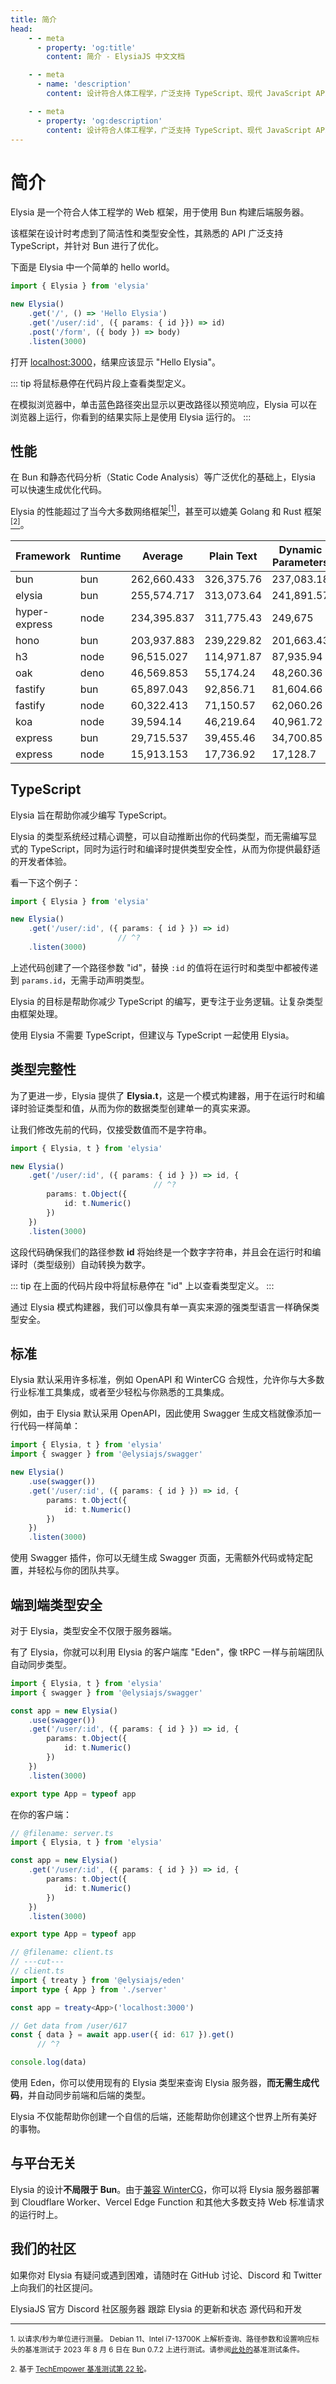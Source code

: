 ```yaml
---
title: 简介
head:
    - - meta
      - property: 'og:title'
        content: 简介 - ElysiaJS 中文文档

    - - meta
      - name: 'description'
        content: 设计符合人体工程学，广泛支持 TypeScript、现代 JavaScript API，并针对 Bun 进行了优化。提供独特的统一类型体验和端到端类型安全，同时保持出色的性能。

    - - meta
      - property: 'og:description'
        content: 设计符合人体工程学，广泛支持 TypeScript、现代 JavaScript API，并针对 Bun 进行了优化。提供独特的统一类型体验和端到端类型安全，同时保持出色的性能。
---
```


<script setup>
import Card from '../components/nearl/card.vue'
import Deck from '../components/nearl/card-deck.vue'
import Playground from '../components/nearl/playground.vue'

import { Elysia } from 'elysia'

const demo1 = new Elysia()
    .get('/', 'Hello Elysia')
    .get('/user/:id', ({ params: { id }}) => id)
    .post('/form', ({ body }) => body)

const demo2 = new Elysia()
    .get('/user/:id', ({ params: { id }}) => id)
    .get('/user/abc', () => 'abc')
</script>

# 简介
Elysia 是一个符合人体工程学的 Web 框架，用于使用 Bun 构建后端服务器。

该框架在设计时考虑到了简洁性和类型安全性，其熟悉的 API 广泛支持 TypeScript，并针对 Bun 进行了优化。

下面是 Elysia 中一个简单的 hello world。

```typescript twoslash
import { Elysia } from 'elysia'

new Elysia()
    .get('/', () => 'Hello Elysia')
    .get('/user/:id', ({ params: { id }}) => id)
    .post('/form', ({ body }) => body)
    .listen(3000)
```

打开 [localhost:3000](http://localhost:3000/)，结果应该显示 "Hello Elysia"。

<Playground 
    :elysia="demo1"
    :alias="{
        '/user/:id': '/user/1'
    }"
    :mock="{
        '/user/:id': {
            GET: '1'
        },
        '/form': {
            POST: JSON.stringify({
                hello: 'Elysia'
            })
        }
    }" 
/>

::: tip
将鼠标悬停在代码片段上查看类型定义。

在模拟浏览器中，单击蓝色路径突出显示以更改路径以预览响应，Elysia 可以在浏览器上运行，你看到的结果实际上是使用 Elysia 运行的。
:::

## 性能

在 Bun 和静态代码分析（Static Code Analysis）等广泛优化的基础上，Elysia 可以快速生成优化代码。

Elysia 的性能超过了当今大多数网络框架<a href="#ref-1"><sup>[1]</sup></a>，甚至可以媲美 Golang 和 Rust 框架<a href="#ref-2"><sup>[2]</sup></a>。

| Framework     | Runtime | Average     | Plain Text | Dynamic Parameters | JSON Body  |
| ------------- | ------- | ----------- | ---------- | ------------------ | ---------- |
| bun           | bun     | 262,660.433 | 326,375.76 | 237,083.18         | 224,522.36 |
| elysia        | bun     | 255,574.717 | 313,073.64 | 241,891.57         | 211,758.94 |
| hyper-express | node    | 234,395.837 | 311,775.43 | 249,675            | 141,737.08 |
| hono          | bun     | 203,937.883 | 239,229.82 | 201,663.43         | 170,920.4  |
| h3            | node    | 96,515.027  | 114,971.87 | 87,935.94          | 86,637.27  |
| oak           | deno    | 46,569.853  | 55,174.24  | 48,260.36          | 36,274.96  |
| fastify       | bun     | 65,897.043  | 92,856.71  | 81,604.66          | 23,229.76  |
| fastify       | node    | 60,322.413  | 71,150.57  | 62,060.26          | 47,756.41  |
| koa           | node    | 39,594.14   | 46,219.64  | 40,961.72          | 31,601.06  |
| express       | bun     | 29,715.537  | 39,455.46  | 34,700.85          | 14,990.3   |
| express       | node    | 15,913.153  | 17,736.92  | 17,128.7           | 12,873.84  |

## TypeScript

Elysia 旨在帮助你减少编写 TypeScript。

Elysia 的类型系统经过精心调整，可以自动推断出你的代码类型，而无需编写显式的 TypeScript，同时为运行时和编译时提供类型安全性，从而为你提供最舒适的开发者体验。

看一下这个例子：

```typescript twoslash
import { Elysia } from 'elysia'

new Elysia()
    .get('/user/:id', ({ params: { id } }) => id)
                        // ^?
    .listen(3000)
```

上述代码创建了一个路径参数 "id"，替换 `:id` 的值将在运行时和类型中都被传递到 `params.id`，无需手动声明类型。

<Playground 
    :elysia="demo2"
    :alias="{
        '/user/:id': '/user/123'
    }"
    :mock="{
        '/user/:id': {
            GET: '123'
        },
    }" 
/>

Elysia 的目标是帮助你减少 TypeScript 的编写，更专注于业务逻辑。让复杂类型由框架处理。

使用 Elysia 不需要 TypeScript，但建议与 TypeScript 一起使用 Elysia。

## 类型完整性

为了更进一步，Elysia 提供了 **Elysia.t**，这是一个模式构建器，用于在运行时和编译时验证类型和值，从而为你的数据类型创建单一的真实来源。

让我们修改先前的代码，仅接受数值而不是字符串。

```typescript twoslash
import { Elysia, t } from 'elysia'

new Elysia()
    .get('/user/:id', ({ params: { id } }) => id, {
                                // ^?
        params: t.Object({
            id: t.Numeric()
        })
    })
    .listen(3000)
```

这段代码确保我们的路径参数 **id** 将始终是一个数字字符串，并且会在运行时和编译时（类型级别）自动转换为数字。

::: tip
在上面的代码片段中将鼠标悬停在 "id" 上以查看类型定义。
:::

通过 Elysia 模式构建器，我们可以像具有单一真实来源的强类型语言一样确保类型安全。

## 标准

Elysia 默认采用许多标准，例如 OpenAPI 和 WinterCG 合规性，允许你与大多数行业标准工具集成，或者至少轻松与你熟悉的工具集成。

例如，由于 Elysia 默认采用 OpenAPI，因此使用 Swagger 生成文档就像添加一行代码一样简单：

```typescript twoslash
import { Elysia, t } from 'elysia'
import { swagger } from '@elysiajs/swagger'

new Elysia()
    .use(swagger())
    .get('/user/:id', ({ params: { id } }) => id, {
        params: t.Object({
            id: t.Numeric()
        })
    })
    .listen(3000)
```

使用 Swagger 插件，你可以无缝生成 Swagger 页面，无需额外代码或特定配置，并轻松与你的团队共享。

## 端到端类型安全

对于 Elysia，类型安全不仅限于服务器端。

有了 Elysia，你就可以利用 Elysia 的客户端库 "Eden"，像 tRPC 一样与前端团队自动同步类型。

```typescript twoslash
import { Elysia, t } from 'elysia'
import { swagger } from '@elysiajs/swagger'

const app = new Elysia()
    .use(swagger())
    .get('/user/:id', ({ params: { id } }) => id, {
        params: t.Object({
            id: t.Numeric()
        })
    })
    .listen(3000)

export type App = typeof app
```

在你的客户端：

```typescript twoslash
// @filename: server.ts
import { Elysia, t } from 'elysia'

const app = new Elysia()
    .get('/user/:id', ({ params: { id } }) => id, {
        params: t.Object({
            id: t.Numeric()
        })
    })
    .listen(3000)

export type App = typeof app

// @filename: client.ts
// ---cut---
// client.ts
import { treaty } from '@elysiajs/eden'
import type { App } from './server'

const app = treaty<App>('localhost:3000')

// Get data from /user/617
const { data } = await app.user({ id: 617 }).get()
      // ^?

console.log(data)
```

使用 Eden，你可以使用现有的 Elysia 类型来查询 Elysia 服务器，**而无需生成代码**，并自动同步前端和后端的类型。

Elysia 不仅能帮助你创建一个自信的后端，还能帮助你创建这个世界上所有美好的事物。

## 与平台无关

Elysia 的设计**不局限于 Bun**。由于[兼容 WinterCG](https://wintercg.org/)，你可以将 Elysia 服务器部署到 Cloudflare Worker、Vercel Edge Function 和其他大多数支持 Web 标准请求的运行时上。

## 我们的社区

如果你对 Elysia 有疑问或遇到困难，请随时在 GitHub 讨论、Discord 和 Twitter 上向我们的社区提问。

<Deck>
    <Card title="Discord" href="https://discord.gg/eaFJ2KDJck">
        ElysiaJS 官方 Discord 社区服务器
    </Card>
    <Card title="Twitter" href="https://twitter.com/elysiajs">
        跟踪 Elysia 的更新和状态
    </Card>
    <Card title="GitHub" href="https://github.com/elysiajs">
        源代码和开发
    </Card>
</Deck>

---

<small id="ref-1">1. 以请求/秒为单位进行测量。 Debian 11、Intel i7-13700K 上解析查询、路径参数和设置响应标头的基准测试于 2023 年 8 月 6 日在 Bun 0.7.2 上进行测试。请参阅[此处的](https://github.com/SaltyAom/bun-http-framework-benchmark/tree/c7e26fe3f1bfee7ffbd721dbade10ad72a0a14ab#results)基准测试条件。</small>

<small id="ref-2">2. 基于 [TechEmpower 基准测试第 22 轮](https://www.techempower.com/benchmarks/#section=data-r22&hw=ph&test=composite)。</small>
